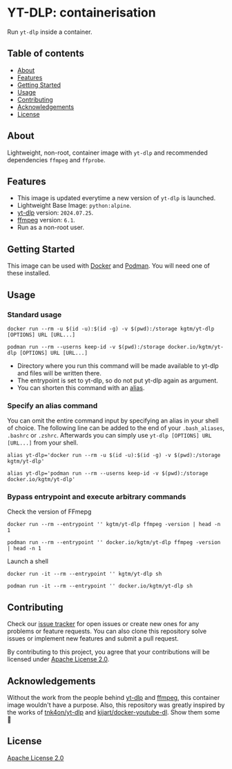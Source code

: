 # YT-DLP: containerisation

Run `yt-dlp` inside a container.



## Table of contents

- [About](#about)
- [Features](#features)
- [Getting Started](#getting-started)
- [Usage](#usage)
- [Contributing](#contributing)
- [Acknowledgements](#acknowledgements)
- [License](#license)



## About

Lightweight, non-root, container image with `yt-dlp` and recommended dependencies `ffmpeg` and `ffprobe`.



## Features

- This image is updated everytime a new version of `yt-dlp` is launched.
- Lightweight Base Image: `python:alpine`.
- [yt-dlp](https://github.com/yt-dlp/yt-dlp) version: `2024.07.25`.
- [ffmpeg](https://johnvansickle.com/ffmpeg) version: `6.1`.
- Run as a non-root user.



## Getting Started

This image can be used with [Docker](https://docker.com) and [Podman](https://github.com/containers/podman). You will need one of these installed.



## Usage

### Standard usage
```
docker run --rm -u $(id -u):$(id -g) -v $(pwd):/storage kgtm/yt-dlp [OPTIONS] URL [URL...]
```
```
podman run --rm --userns keep-id -v $(pwd):/storage docker.io/kgtm/yt-dlp [OPTIONS] URL [URL...]
```

- Directory where you run this command will be made available to yt-dlp and files will be written there.
- The entrypoint is set to yt-dlp, so do not put yt-dlp again as argument.
- You can shorten this command with an [alias](#specify-an-alias-command).

### Specify an alias command
You can omit the entire command input by specifying an alias in your shell of choice. The following line can be added to the end of your `.bash_aliases`, `.bashrc` or `.zshrc`. Afterwards you can simply use `yt-dlp [OPTIONS] URL [URL...]` from your shell.

```
alias yt-dlp='docker run --rm -u $(id -u):$(id -g) -v $(pwd):/storage kgtm/yt-dlp'
```
```
alias yt-dlp='podman run --rm --userns keep-id -v $(pwd):/storage docker.io/kgtm/yt-dlp'
```

### Bypass entrypoint and execute arbitrary commands
Check the version of FFmepg
```
docker run --rm --entrypoint '' kgtm/yt-dlp ffmpeg -version | head -n 1
```
```
podman run --rm --entrypoint '' docker.io/kgtm/yt-dlp ffmpeg -version | head -n 1
```

Launch a shell
```
docker run -it --rm --entrypoint '' kgtm/yt-dlp sh
```
```
podman run -it --rm --entrypoint '' docker.io/kgtm/yt-dlp sh
```


## Contributing
Check our [issue tracker](https://github.com/kgtm/yt-dlp/issues) for open issues or create new ones for any problems or feature requests. You can also clone this repository solve issues or implement new features and submit a pull request.

By contributing to this project, you agree that your contributions will be licensed under [Apache License 2.0](LICENSE).



## Acknowledgements
Without the work from the people behind [yt-dlp](https://github.com/yt-dlp/yt-dlp) and [ffmpeg](https://johnvansickle.com/ffmpeg), this container image wouldn't have a purpose. Also, this repository was greatly inspired by the works of [tnk4on/yt-dlp](https://github.com/tnk4on/yt-dlp) and [kijart/docker-youtube-dl](https://github.com/kijart/docker-youtube-dl). Show them some 🤍



## License
[Apache License 2.0](LICENSE)
